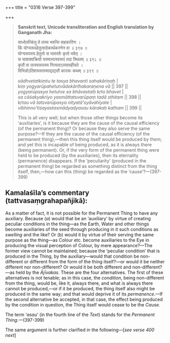 +++
title = "0316 Verse 397-399"

+++
> **Sanskrit text, Unicode transliteration and English translation by Ganganath Jha:** 
>
> साध्वेतत्किंतु ते तस्य भवन्ति सहकारिणः ।  
> किं योग्यरूपहेतुत्वादेकार्थकरणेन वा ॥ ३९७ ॥  
> योग्यरूपस्य हेतुत्वे स भावस्तैः कृतो भवेत् ।  
> स चाशक्यक्रियो यस्मात्तत्स्वरूपं तदा स्थितम् ॥ ३९८ ॥  
> कृतौ वा तत्स्वरूपस्य नित्यताऽस्यावहीयते ।  
> विभिन्नोऽतिशयस्तस्माद्यद्यसौ कारकः कथम् ॥ ३९९ ॥ 
>
> *sādhvetatkiṃtu te tasya bhavanti sahakāriṇaḥ* \|  
> *kiṃ yogyarūpahetutvādekārthakaraṇena vā* \|\| 397 \|\|  
> *yogyarūpasya hetutve sa bhāvastaiḥ kṛto bhavet* \|  
> *sa cāśakyakriyo yasmāttatsvarūpaṃ tadā sthitam* \|\| 398 \|\|  
> *kṛtau vā tatsvarūpasya nityatā'syāvahīyate* \|  
> *vibhinno'tiśayastasmādyadyasau kārakaḥ katham* \|\| 399 \|\| 
>
> This is all very well; but when those other things become its ‘auxiliaries’, is it because they are the cause of the causal efficiency (of the permanent thing)? Or because they also serve the same purpose?—If they are the cause of the causal efficiency (of the permanent thing),—then this thing itself would be produced by them; and yet this is incapable of being produced, as it is always there (being permanent). Or, if the very form of the permanent thing were held to be produced (by the auxiliaries), then its eternality (permanence) disappears. If the ‘peculiarity’ (produced in the permanent thing) be regarded as something distinct from the thing itself, then,—how can this (thing) be regarded as the ‘cause’?—(397-399)



## Kamalaśīla’s commentary (tattvasaṃgrahapañjikā):

As a matter of fact, it is not possible for the Permanent Thing to have any auxiliary. Because (*a*) would that be an ‘auxiliary’ by virtue of creating peculiar conditions in the thing—as the Earth, Water and other things become auxiliaries of the seed through producing in it such conditions as *swelling* and the like? Or (b) would it by virtue of their serving the same purpose as the thing—as Colour etc. become auxiliaries to the Eye in producing the visual perception of Colour, by mere appearance?—The former view cannot be maintained; because the ‘peculiar condition’ that is produced in the Thing, by the auxiliary—would that condition be non-different or different from the form of the thing itself?—or would it be neither different nor non-different? Or would it be both different and non-different?—as held by the *Ājīvakas*. These are the four alternatives. The first of these alternatives is not tenable; as in this case, the *condition*, being non-different from the thing, would be, like it, always there, and what is always there cannot be produced,—or if it be produced, the thing itself also might be produced in the same way; and that would deprive it of its *permanence*.—If the second alternative be accepted, in that case, the effect being produced by the condition in question, the Thing itself would cease to be the *Cause*.

The term ‘*asau*’ (in the fourth line of the *Text*) stands for the *Permanent Thing*.—(397-399)

The same argument is further clarified in the following—[*see verse 400 next*]


